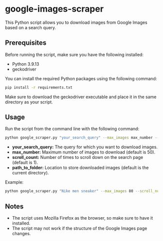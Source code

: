 # google-images-scraper

This Python script allows you to download images from Google Images based on a search query.

## Prerequisites

Before running the script, make sure you have the following installed:

- Python 3.9.13
- geckodriver 

You can install the required Python packages using the following command:

```bash
pip install -r requirements.txt
```
Make sure to download the geckodriver executable and place it in the same directory as your script.

## Usage

Run the script from the command line with the following command:

```bash
python google_scraper.py "your_search_query" --max_images max_number --scroll_num scroll_count --folder_location path_to_folder
```
- **your_search_query:** The query for which you want to download images.
- **max_number:** Maximum number of images to download (default is 50).
- **scroll_count:** Number of times to scroll down on the search page (default is 1).
- **path_to_folder:** Location to store downloaded images (default is the current directory).

Example:
```bash
python google_scraper.py "Nike men sneaker" --max_images 80 --scroll_num 2 --folder_location ./downloads
```

## Notes

- The script uses Mozilla Firefox as the browser, so make sure to have it installed.
- The script may not work if the structure of the Google Images page changes.

